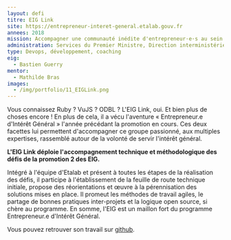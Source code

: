 ```yaml
---
layout: defi
titre: EIG Link
site: https://entrepreneur-interet-general.etalab.gouv.fr
annees: 2018
mission: Accompagner une communauté inédite d'entrepreneur·e·s au sein de l'État
administration: Services du Premier Ministre, Direction interministérielle du numérique et du système d'information et de communication de l'État, Etalab
type: Devops, développement, coaching
eig:
  - Bastien Guerry
mentor:
  - Mathilde Bras
images:
  - /img/portfolio/11_EIGLink.png
---
```


Vous connaissez Ruby ? VuJS ? ODBL ? L'EIG Link, oui. Et bien plus de
choses encore ! En plus de cela, il a vécu l'aventure « Entrepreneur.e
d'Intérêt Général » l'année précédant la promotion en cours. Ces deux
facettes lui permettent d'accompagner ce groupe passionné, aux
multiples expertises, rassemblé autour de la volonté de servir
l'intérêt général.

**L'EIG Link déploie l'accompagnement technique et méthodologique des
défis de la promotion 2 des EIG.**

Intégré à l'équipe d'Etalab et présent à toutes les étapes de la
réalisation des défis, il participe à l'établissement de la feuille de
route technique initiale, propose des réorientations et œuvre à la
pérennisation des solutions mises en place. Il promeut les méthodes de
travail agiles, le partage de bonnes pratiques inter-projets et la
logique open source, si chère au programme. En somme, l'EIG est un
maillon fort du programme Entrepreneur.e d'Intérêt Général.

Vous pouvez retrouver son travail sur [github](https://github.com/entrepreneur-interet-general/eig-link).
